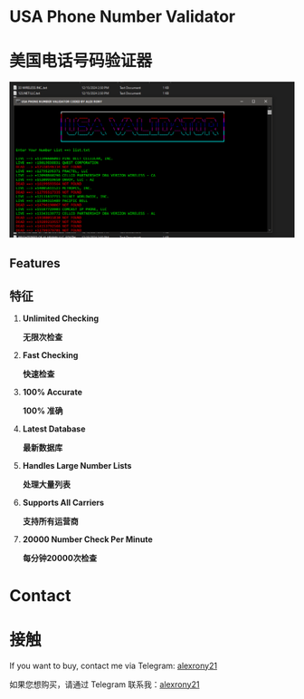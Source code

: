 # USA Phone Number Validator 
# 美国电话号码验证器

![USA Phone Number Validator ](https://raw.githubusercontent.com/alexrony21/Phone-Number-Validator/refs/heads/main/Phone_Number_Validator.png)

## Features
## 特征

1. **Unlimited Checking**

   **无限次检查**
3. **Fast Checking**

   **快速检查**
4. **100% Accurate**

   **100% 准确**
5. **Latest Database**

   **最新数据库**
6. **Handles Large Number Lists**

   **处理大量列表**
7. **Supports All Carriers**

   **支持所有运营商**
8. **20000 Number Check Per Minute**

   **每分钟20000次检查**

# Contact
# 接触

If you want to buy, contact me via Telegram: [alexrony21](https://t.me/alexrony21)

如果您想购买，请通过 Telegram 联系我：[alexrony21](https://t.me/alexrony21)
